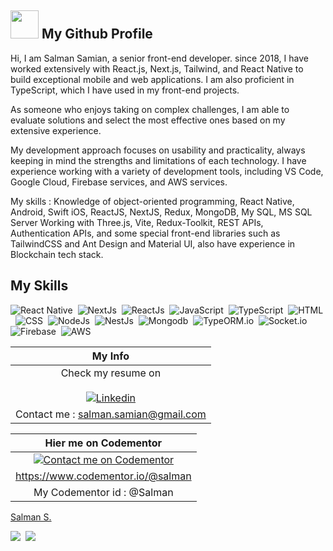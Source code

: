 
## <img src="https://media1.giphy.com/media/du3J3cXyzhj75IOgvA/giphy.gif" width="45"> My Github Profile

Hi, I am Salman Samian, a senior front-end developer. since 2018, I have worked extensively with React.js, Next.js, Tailwind, and React Native to build exceptional mobile and web applications. I am also proficient in TypeScript, which I have used in my front-end projects.

As someone who enjoys taking on complex challenges, I am able to evaluate solutions and select the most effective ones based on my extensive experience.

My development approach focuses on usability and practicality, always keeping in mind the strengths and limitations of each technology. I have experience working with a variety of development tools, including VS Code, Google Cloud, Firebase services, and AWS services.

My skills : 
Knowledge of object-oriented programming, React Native, Android, Swift iOS, ReactJS, NextJS, Redux, MongoDB, My SQL, MS SQL Server
Working with Three.js, Vite, Redux-Toolkit, REST APIs, Authentication APIs, and some special front-end libraries such as TailwindCSS and Ant Design and Material UI, also have experience in Blockchain tech stack.



## My Skills
![React Native](https://img.shields.io/badge/React_Native-20232A?logo=react&logoColor=61DAFB&style=for-the-badge)&nbsp;
![NextJs](https://img.shields.io/badge/NextJs-000000?style=for-the-badge&logo=Next.js&logoColor=white)&nbsp;
![ReactJs](https://img.shields.io/badge/ReactJs-20232A?style=for-the-badge&logo=React&logoColor=61DAFB)&nbsp;
![JavaScript](https://img.shields.io/badge/JavaScript-F7DF1E?style=for-the-badge&logo=javascript&logoColor=black)&nbsp;
![TypeScript](https://img.shields.io/badge/TypeScript-3178C6?style=for-the-badge&logo=typescript&logoColor=white)&nbsp;
![HTML](https://img.shields.io/badge/HTML-E34F26?style=for-the-badge&logo=HTML5&logoColor=white)&nbsp;
![CSS](https://img.shields.io/badge/CSS-1572B6?style=for-the-badge&logo=CSS3&logoColor=white)&nbsp;
![NodeJs](https://img.shields.io/badge/NodeJs-339933?style=for-the-badge&logo=node.js&logoColor=white)&nbsp;
![NestJs](https://img.shields.io/badge/NestJs-E0234E?style=for-the-badge&logo=nestjs&logoColor=white)&nbsp;
![Mongodb](https://img.shields.io/badge/MongoDB-47A248?style=for-the-badge&logo=MongoDB&logoColor=white)&nbsp;
![TypeORM.io](https://img.shields.io/badge/TypeORM.io-FB0404?style=for-the-badge&logo=TypeORM)&nbsp;
![Socket.io](https://img.shields.io/badge/Socket.io-010101?style=for-the-badge&logo=Socket.io&logoColor=white)&nbsp;
![Firebase](https://img.shields.io/badge/Firebase-FFCA28?style=for-the-badge&logo=firebase&logoColor=black)&nbsp;
![AWS](https://img.shields.io/badge/AWS-232F3E?style=for-the-badge&logo=amazon-aws&logoColor=white)&nbsp;





|  My Info   	|
|:-:	|
|Check my resume on </br></br> [![Linkedin](https://img.shields.io/badge/LinkedIn-0077B5?style=for-the-badge&logo=linkedin&logoColor=white)](https://www.linkedin.com/in/salmansamian/)   	|
|Contact me : salman.samian@gmail.com   	|



|  Hier me on Codementor   	|
|:-:	|
|[![Contact me on Codementor](https://www.codementor.io/m-badges/salman/contact-me.svg)](https://www.codementor.io/@salman?refer=badge)|
|https://www.codementor.io/@salman|
|My Codementor id : @Salman|


<div class="badge-base LI-profile-badge" data-locale="en_US" data-size="medium" data-theme="light" data-type="VERTICAL" data-vanity="salmansamian" data-version="v1"><a class="badge-base__link LI-simple-link" href="https://tr.linkedin.com/in/salmansamian?trk=profile-badge">Salman S.</a></div>
              



<!-- ![Top Langs](ht[](url)tps://github-readme-stats.vercel.app/api/top-langs/?username=salman-samian&hide=makefile,perl&theme=dark) -->



<!-- <script src="https://platform.linkedin.com/badges/js/profile.js" async defer type="text/javascript"></script>
<img src="https://media1.giphy.com/media/SXxI9NlwvYiY3bRsck/giphy.gif" width="150"> -->


![](https://hit.yhype.me/github/profile?user_id=4800349)&nbsp;
![](https://komarev.com/ghpvc/?username=salman-samian&label=PROFILE+VIEWS)



<!-- [![Anurag's GitHub stats](https://github-readme-stats.vercel.app/api?username=salman-samian)](https://github.com/anuraghazra/github-readme-stats) -->



<!--  <img src="http://ghchart.rshah.org/17A2B8 /salman-samian" alt="Salman Samian Github"> -->
